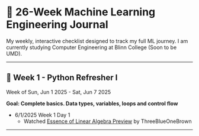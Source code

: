 # 📘 26-Week Machine Learning Engineering Journal

My weekly, interactive checklist designed to track my full ML journey. I am currently studying Computer Engineering at Blinn College (Soon to be UMD).

---
## 📅 Week 1 - Python Refresher I 
Week of Sun, Jun 1 2025 - Sat, Jun 7 2025

**Goal: Complete basics. Data types, variables, loops and control flow**
- 6/1/2025 Week 1 Day 1
    - Watched [Essence of Linear Algebra Preview](https://www.youtube.com/watch?v=kjBOesZCoqc) by ThreeBlueOneBrown

---
